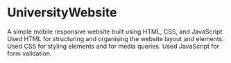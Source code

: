 # UniversityWebsite
A simple mobile responsive website built using HTML, CSS, and JavaScript.
Used HTML for structuring and organising the website layout and elements. Used CSS for styling elements and for media queries. Used JavaScript for form validation.
